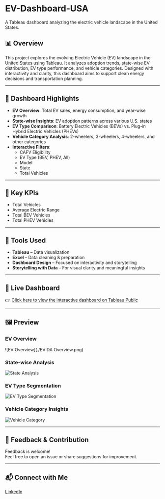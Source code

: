 # EV-Dashboard-USA
A Tableau dashboard analyzing the electric vehicle landscape in the United States.

## 📊 Overview  
This project explores the evolving Electric Vehicle (EV) landscape in the United States using Tableau. It analyzes adoption trends, state-wise EV distribution, EV type performance, and vehicle categories. Designed with interactivity and clarity, this dashboard aims to support clean energy decisions and transportation planning.

---

## 🎯 Dashboard Highlights  
- **EV Overview**: Total EV sales, energy consumption, and year-wise growth  
- **State-wise Insights**: EV adoption patterns across various U.S. states  
- **EV Type Comparison**: Battery Electric Vehicles (BEVs) vs. Plug-in Hybrid Electric Vehicles (PHEVs)  
- **Vehicle Category Analysis**: 2-wheelers, 3-wheelers, 4-wheelers, and other categories  
- **Interactive Filters**:  
  - CAFV Eligibility  
  - EV Type (BEV, PHEV, All)  
  - Model  
  - State  
  - Total Vehicles

---

## 📌 Key KPIs  
- Total Vehicles  
- Average Electric Range  
- Total BEV Vehicles  
- Total PHEV Vehicles  

---

## 🔧 Tools Used  
- **Tableau** – Data visualization  
- **Excel** – Data cleaning & preparation  
- **Dashboard Design** – Focused on interactivity and storytelling  
- **Storytelling with Data** – For visual clarity and meaningful insights  

---

## 🔗 Live Dashboard  
👉 [Click here to view the interactive dashboard on Tableau Public](https://public.tableau.com/shared/B6TQ9JXWB?:display_count=n&:origin=viz_share_link)

---

## 🖼️ Preview  

### EV Overview  
![EV Overview](./EV DA Overview.png)

### State-wise Analysis  
![State Analysis](./state-analysis.png)

### EV Type Segmentation  
![EV Type Segmentation](./ev-type-segmentation.png)

### Vehicle Category Insights  
![Vehicle Category](./vehicle-category.png)

---

## 🙌 Feedback & Contribution  
Feedback is welcome!  
Feel free to open an issue or share suggestions for improvement.

---

## 📬 Connect with Me  
[LinkedIn](https://www.linkedin.com/in/karishmaasawant)  
